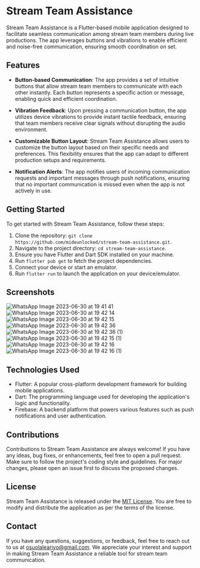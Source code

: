 # Stream Team Assistance

Stream Team Assistance is a Flutter-based mobile application designed to facilitate seamless communication among stream team members during live productions. The app leverages buttons and vibrations to enable efficient and noise-free communication, ensuring smooth coordination on set.

## Features

- **Button-based Communication**: The app provides a set of intuitive buttons that allow stream team members to communicate with each other instantly. Each button represents a specific action or message, enabling quick and efficient coordination.

- **Vibration Feedback**: Upon pressing a communication button, the app utilizes device vibrations to provide instant tactile feedback, ensuring that team members receive clear signals without disrupting the audio environment.

- **Customizable Button Layout**: Stream Team Assistance allows users to customize the button layout based on their specific needs and preferences. This flexibility ensures that the app can adapt to different production setups and requirements.

- **Notification Alerts**: The app notifies users of incoming communication requests and important messages through push notifications, ensuring that no important communication is missed even when the app is not actively in use.

## Getting Started

To get started with Stream Team Assistance, follow these steps:

1. Clone the repository: `git clone https://github.com/mideunlocked/stream-team-assistance.git`.
2. Navigate to the project directory: `cd stream-team-assistance`.
3. Ensure you have Flutter and Dart SDK installed on your machine.
4. Run `flutter pub get` to fetch the project dependencies.
5. Connect your device or start an emulator.
6. Run `flutter run` to launch the application on your device/emulator.

## Screenshots
![WhatsApp Image 2023-06-30 at 19 41 41](https://github.com/mideunlocked/streaming-team-assistance/assets/80066182/f52d2c06-5301-463b-a8fb-87edbb1132b5)
![WhatsApp Image 2023-06-30 at 19 42 14](https://github.com/mideunlocked/streaming-team-assistance/assets/80066182/eafb54a7-8878-47b1-816b-984fb999c917)
![WhatsApp Image 2023-06-30 at 19 42 15](https://github.com/mideunlocked/streaming-team-assistance/assets/80066182/08d3fd17-0669-4a61-ae16-045f1674d66c)
![WhatsApp Image 2023-06-30 at 19 42 36](https://github.com/mideunlocked/streaming-team-assistance/assets/80066182/3f7e875f-8b64-4de0-92e5-53558e8c4a83)
![WhatsApp Image 2023-06-30 at 19 42 36 (1)](https://github.com/mideunlocked/streaming-team-assistance/assets/80066182/1fc9e78c-cb33-4d53-89c5-f151d11bed5e)
![WhatsApp Image 2023-06-30 at 19 42 15 (1)](https://github.com/mideunlocked/streaming-team-assistance/assets/80066182/bdf24fa8-4ca4-4e36-b9a1-cc0a892f097d)
![WhatsApp Image 2023-06-30 at 19 42 16](https://github.com/mideunlocked/streaming-team-assistance/assets/80066182/e912af84-46fe-4202-aec8-8899f3a5efb2)
![WhatsApp Image 2023-06-30 at 19 42 16 (1)](https://github.com/mideunlocked/streaming-team-assistance/assets/80066182/ebfad1a8-dd24-4601-b1a1-923f118926c8)



## Technologies Used

- Flutter: A popular cross-platform development framework for building mobile applications.
- Dart: The programming language used for developing the application's logic and functionality.
- Firebase: A backend platform that powers various features such as push notifications and user authentication.

## Contributions

Contributions to Stream Team Assistance are always welcome! If you have any ideas, bug fixes, or enhancements, feel free to open a pull request. Make sure to follow the project's coding style and guidelines. For major changes, please open an issue first to discuss the proposed changes.

## License

Stream Team Assistance is released under the [MIT License](https://opensource.org/licenses/MIT). You are free to modify and distribute the application as per the terms of the license.

## Contact

If you have any questions, suggestions, or feedback, feel free to reach out to us at osuolaleariyo@gmail.com. We appreciate your interest and support in making Stream Team Assistance a reliable tool for stream team communication.
